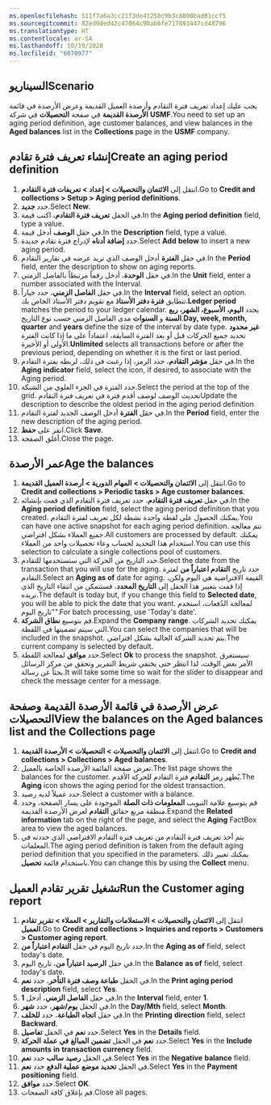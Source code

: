 ```yaml
---
ms.openlocfilehash: 511f7a6a3cc21f3de41250c9b3c8800bad01ccf5
ms.sourcegitcommit: 82ed9ded42c47064c90ab6fe717893447cd48796
ms.translationtype: HT
ms.contentlocale: ar-SA
ms.lasthandoff: 10/19/2020
ms.locfileid: "6070977"
---
```

## <a name="scenario"></a><span data-ttu-id="bae8d-101">السيناريو</span><span class="sxs-lookup"><span data-stu-id="bae8d-101">Scenario</span></span>
<span data-ttu-id="bae8d-102">يجب عليك إعداد تعريف فترة التقادم وأرصدة العميل القديمة وعرض الأرصدة في قائمة **الأرصدة القديمة** في صفحة **التحصيلات** في شركة **USMF**.</span><span class="sxs-lookup"><span data-stu-id="bae8d-102">You need to set up an aging period definition, age customer balances, and view balances in the **Aged balances** list in the **Collections** page in the **USMF** company.</span></span>

## <a name="create-an-aging-period-definition"></a><span data-ttu-id="bae8d-103">إنشاء تعريف فترة تقادم</span><span class="sxs-lookup"><span data-stu-id="bae8d-103">Create an aging period definition</span></span> 

1.  <span data-ttu-id="bae8d-104">انتقل إلى **الائتمان والتحصيلات > إعداد > تعريفات فترة التقادم**.</span><span class="sxs-lookup"><span data-stu-id="bae8d-104">Go to **Credit and collections > Setup > Aging period definitions**.</span></span>
2.  <span data-ttu-id="bae8d-105">حدد **جديد‏‎**.</span><span class="sxs-lookup"><span data-stu-id="bae8d-105">Select **New**.</span></span>
3.  <span data-ttu-id="bae8d-106">في الحقل **تعريف فترة التقادم**، اكتب قيمة.</span><span class="sxs-lookup"><span data-stu-id="bae8d-106">In the **Aging period definition** field, type a value.</span></span>
4.  <span data-ttu-id="bae8d-107">في حقل **الوصف** أدخل قيمة.</span><span class="sxs-lookup"><span data-stu-id="bae8d-107">In the **Description** field, type a value.</span></span>
5.  <span data-ttu-id="bae8d-108">حدد **إضافة** **أدناه** لإدراج فترة تقادم جديدة.</span><span class="sxs-lookup"><span data-stu-id="bae8d-108">Select **Add** **below** to insert a new aging period.</span></span>
6.  <span data-ttu-id="bae8d-109">في حقل **الفترة** أدخل الوصف الذي تريد عرضه في تقارير التقادم.</span><span class="sxs-lookup"><span data-stu-id="bae8d-109">In the **Period** field, enter the description to show on aging reports.</span></span>
7.  <span data-ttu-id="bae8d-110">في حقل **الوحدة**، أدخل رقماً مرتبطاً بالفاصل الزمني.</span><span class="sxs-lookup"><span data-stu-id="bae8d-110">In the **Unit** field, enter a number associated with the Interval.</span></span>
8.  <span data-ttu-id="bae8d-111">في حقل **الفاصل الزمني**، حدد خياراً.</span><span class="sxs-lookup"><span data-stu-id="bae8d-111">In the **Interval** field, select an option.</span></span> <span data-ttu-id="bae8d-112">تتطابق **فترة دفتر الأستاذ** مع تقويم دفتر الأستاذ الخاص بك.</span><span class="sxs-lookup"><span data-stu-id="bae8d-112">**Ledger period** matches the period to your ledger calendar.</span></span> <span data-ttu-id="bae8d-113">يحدد **اليوم، الأسبوع، الشهر، ربع السنة** و **السنوات** مدى الفاصل الزمني حسب نوع التاريخ.</span><span class="sxs-lookup"><span data-stu-id="bae8d-113">**Day, week, month, quarter** and **years** define the size of the interval by date type.</span></span> <span data-ttu-id="bae8d-114">**غير محدود** تحديد جميع الحركات قبل أو بعد الفترة السابقة، اعتماداً على ما إذا كانت الفترة الأولى أو الأخيرة.</span><span class="sxs-lookup"><span data-stu-id="bae8d-114">**Unlimited** selects all transactions before or after the previous period, depending on whether it is the first or last period.</span></span>
9.  <span data-ttu-id="bae8d-115">في حقل **مؤشر التقادم**، حدد الرمز، إذا رغبت في ذلك، لربطه بفترة التقادم.</span><span class="sxs-lookup"><span data-stu-id="bae8d-115">In the **Aging indicator** field, select the icon, if desired, to associate with the Aging period.</span></span>
10. <span data-ttu-id="bae8d-116">حدد الفترة في الجزء العلوي من الشبكة.</span><span class="sxs-lookup"><span data-stu-id="bae8d-116">Select the period at the top of the grid.</span></span> <span data-ttu-id="bae8d-117">تحديث الوصف لوصف أقدم فترة في تعريف فترة التقادم</span><span class="sxs-lookup"><span data-stu-id="bae8d-117">Update the description to describe the oldest period in the aging period definition</span></span>
11. <span data-ttu-id="bae8d-118">في حقل **الفترة** أدخل الوصف الجديد لفترة التقادم.</span><span class="sxs-lookup"><span data-stu-id="bae8d-118">In the **Period** field, enter the new description of the aging period.</span></span>
12. <span data-ttu-id="bae8d-119">انقر على **حفظ**.</span><span class="sxs-lookup"><span data-stu-id="bae8d-119">Click **Save**.</span></span>
12. <span data-ttu-id="bae8d-120">أغلق الصفحة.</span><span class="sxs-lookup"><span data-stu-id="bae8d-120">Close the page.</span></span>

## <a name="age-the-balances"></a><span data-ttu-id="bae8d-121">عمر الأرصدة</span><span class="sxs-lookup"><span data-stu-id="bae8d-121">Age the balances</span></span> 

1.  <span data-ttu-id="bae8d-122">انتقل إلى **الائتمان والتحصيلات > المهام الدورية > أرصدة العميل القديمة**.</span><span class="sxs-lookup"><span data-stu-id="bae8d-122">Go to **Credit and collections > Periodic tasks > Age customer balances**.</span></span>
2.  <span data-ttu-id="bae8d-123">في حقل **تعريف فترة التقادم**، حدد تعريف فترة التقادم الذي قمت بإنشائه.</span><span class="sxs-lookup"><span data-stu-id="bae8d-123">In the **Aging period definition** field, select the aging period definition that you created.</span></span> <span data-ttu-id="bae8d-124">يمكنك الحصول على لقطة واحدة نشطة لكل تعريف لفترة التقادم.</span><span class="sxs-lookup"><span data-stu-id="bae8d-124">You can have one active snapshot for each aging period definition.</span></span> <span data-ttu-id="bae8d-125">تتم معالجة جميع العملاء بشكل افتراضي.</span><span class="sxs-lookup"><span data-stu-id="bae8d-125">All customers are processed by default.</span></span> <span data-ttu-id="bae8d-126">يمكنك استخدام هذا التحديد لحساب وعاء تحصيلات واحد من العملاء.</span><span class="sxs-lookup"><span data-stu-id="bae8d-126">You can use this selection to calculate a single collections pool of customers.</span></span>
3. <span data-ttu-id="bae8d-127">حدد التاريخ من الحركة التي ستستخدمها للتقادم.</span><span class="sxs-lookup"><span data-stu-id="bae8d-127">Select the date from the transaction that you will use for the aging.</span></span> <span data-ttu-id="bae8d-128">حدد تاريخ **التقادم اعتباراً من** لفترة التقادم.</span><span class="sxs-lookup"><span data-stu-id="bae8d-128">Select an **Aging as of** date for aging.</span></span> <span data-ttu-id="bae8d-129">القيمة الافتراضية هي اليوم ولكن، إذا قمت بتغيير هذا الحقل إلى **التاريخ المحدد**، فستتمكن من انتقاء التاريخ الذي تريده.</span><span class="sxs-lookup"><span data-stu-id="bae8d-129">The default is today but, if you change this field to **Selected date**, you will be able to pick the date that you want.</span></span> <span data-ttu-id="bae8d-130">لمعالجة الدُفعات، استخدم "تاريخ اليوم".</span><span class="sxs-lookup"><span data-stu-id="bae8d-130">For batch processing, use 'Today's date'.</span></span>
4. <span data-ttu-id="bae8d-131">قم بتوسيع **نطاق** **الشركة**.</span><span class="sxs-lookup"><span data-stu-id="bae8d-131">Expand the **Company** **range**.</span></span> <span data-ttu-id="bae8d-132">يمكنك تحديد الشركات التي سيتم تضمينها في اللقطة.</span><span class="sxs-lookup"><span data-stu-id="bae8d-132">You can select the companies that will be included in the snapshot.</span></span> <span data-ttu-id="bae8d-133">يتم تحديد الشركة الحالية بشكل افتراضي.</span><span class="sxs-lookup"><span data-stu-id="bae8d-133">The current company is selected by default.</span></span>
5. <span data-ttu-id="bae8d-134">حدد **موافق** لمعالجة اللقطة.</span><span class="sxs-lookup"><span data-stu-id="bae8d-134">Select **Ok** to process the snapshot.</span></span> <span data-ttu-id="bae8d-135">سيستغرق الأمر بعض الوقت، لذا انتظر حتى يختفي شريط التمرير وتحقق من مركز الرسائل بحثاً عن رسالة.</span><span class="sxs-lookup"><span data-stu-id="bae8d-135">It will take some time so wait for the slider to disappear and check the message center for a  message.</span></span>

## <a name="view-the-balances-on-the-aged-balances-list-and-the-collections-page"></a><span data-ttu-id="bae8d-136">عرض الأرصدة في قائمة الأرصدة القديمة وصفحة التحصيلات</span><span class="sxs-lookup"><span data-stu-id="bae8d-136">View the balances on the Aged balances list and the Collections page</span></span> 

1. <span data-ttu-id="bae8d-137">انتقل إلى **الائتمان والتحصيلات > التحصيلات > الأرصدة القديمة**.</span><span class="sxs-lookup"><span data-stu-id="bae8d-137">Go to **Credit and collections > Collections > Aged balances**.</span></span>
2. <span data-ttu-id="bae8d-138">تعرض صفحة القائمة الأرصدة الخاصة بالعميل.</span><span class="sxs-lookup"><span data-stu-id="bae8d-138">The list page shows the balances for the customer.</span></span> <span data-ttu-id="bae8d-139">يُظهر رمز **التقادم** فترة التقادم للحركة الأقدم.</span><span class="sxs-lookup"><span data-stu-id="bae8d-139">The **Aging** icon shows the aging period for the oldest transaction.</span></span>
3. <span data-ttu-id="bae8d-140">حدد عميلاً لديه رصيد.</span><span class="sxs-lookup"><span data-stu-id="bae8d-140">Select a customer with a balance.</span></span>
4. <span data-ttu-id="bae8d-141">قم بتوسيع علامة التبويب **المعلومات ذات الصلة** الموجودة على يسار الصفحة، وحدد منطقة مربع حقائق **التقادم** لعرض الأرصدة القديمة.</span><span class="sxs-lookup"><span data-stu-id="bae8d-141">Expand the **Related information** tab on the right of the page, and select the **Aging** FactBox area to view the aged balances.</span></span>
5. <span data-ttu-id="bae8d-142">يتم أخذ تعريف فترة التقادم من تعريف فترة التقادم الافتراضي الذي حددته في المعلمات.</span><span class="sxs-lookup"><span data-stu-id="bae8d-142">The aging period definition is taken from the default aging period definition that you specified in the parameters.</span></span> <span data-ttu-id="bae8d-143">يمكنك تغيير ذلك باستخدام قائمة **تحصيل**.</span><span class="sxs-lookup"><span data-stu-id="bae8d-143">You can change this by using the **Collect** menu.</span></span>

## <a name="run-the-customer-aging-report"></a><span data-ttu-id="bae8d-144">تشغيل تقرير تقادم العميل</span><span class="sxs-lookup"><span data-stu-id="bae8d-144">Run the Customer aging report</span></span> 

1.  <span data-ttu-id="bae8d-145">انتقل إلى **الائتمان والتحصيلات > الاستعلامات والتقارير > العملاء > تقرير تقادم العميل**.</span><span class="sxs-lookup"><span data-stu-id="bae8d-145">Go to **Credit and collections > Inquiries and reports > Customers > Customer aging report**.</span></span>
2.  <span data-ttu-id="bae8d-146">حدد تاريخ اليوم في حقل **التقادم اعتباراً من**.</span><span class="sxs-lookup"><span data-stu-id="bae8d-146">In the **Aging as of** field, select today's date.</span></span>
3.  <span data-ttu-id="bae8d-147">في حقل **الرصيد** **اعتباراً من**، تاريخ اليوم.</span><span class="sxs-lookup"><span data-stu-id="bae8d-147">In the **Balance** **as of** field, select today's date.</span></span>
4.  <span data-ttu-id="bae8d-148">في الحقل **طباعة وصف فترة التأخر**، حدد **نعم**.</span><span class="sxs-lookup"><span data-stu-id="bae8d-148">In the **Print aging period description** field, select **Yes**.</span></span>
5.  <span data-ttu-id="bae8d-149">في حقل **الفاصل الزمني**، أدخل **1**.</span><span class="sxs-lookup"><span data-stu-id="bae8d-149">In the **Interval** field, enter **1**.</span></span>
6.  <span data-ttu-id="bae8d-150">في الحقل **يوم/شهر**، حدد **شهر**.</span><span class="sxs-lookup"><span data-stu-id="bae8d-150">In the **Day/Mth** field, select **Month**.</span></span>
7.  <span data-ttu-id="bae8d-151">في حقل **اتجاه** **الطباعة**، حدد **للخلف**.</span><span class="sxs-lookup"><span data-stu-id="bae8d-151">In the **Printing** **direction** field, select **Backward**.</span></span>
8.  <span data-ttu-id="bae8d-152">حدد **نعم** في الحقل **تفاصيل**.</span><span class="sxs-lookup"><span data-stu-id="bae8d-152">Select **Yes** in the **Details** field.</span></span>
9.  <span data-ttu-id="bae8d-153">حدد **نعم** في الحقل **تضمين** **المبالغ** **في** **عملة**
    **الحركة**.</span><span class="sxs-lookup"><span data-stu-id="bae8d-153">Select **Yes** in the **Include** **amounts** **in** **transaction**
**currency** field.</span></span>
10. <span data-ttu-id="bae8d-154">حدد **نعم‏‎** في الحقل **رصيد** **سالب**.</span><span class="sxs-lookup"><span data-stu-id="bae8d-154">Select **Yes** in the **Negative** **balance** field.</span></span>
11. <span data-ttu-id="bae8d-155">حدد **نعم‏‎** في الحقل **تحديد موضع** **عملية الدفع**.</span><span class="sxs-lookup"><span data-stu-id="bae8d-155">Select **Yes** in the **Payment** **positioning** field.</span></span>
12. <span data-ttu-id="bae8d-156">حدد **موافق**.</span><span class="sxs-lookup"><span data-stu-id="bae8d-156">Select **OK**.</span></span>
13. <span data-ttu-id="bae8d-157">قم بإغلاق كافة الصفحات.</span><span class="sxs-lookup"><span data-stu-id="bae8d-157">Close all pages.</span></span>
